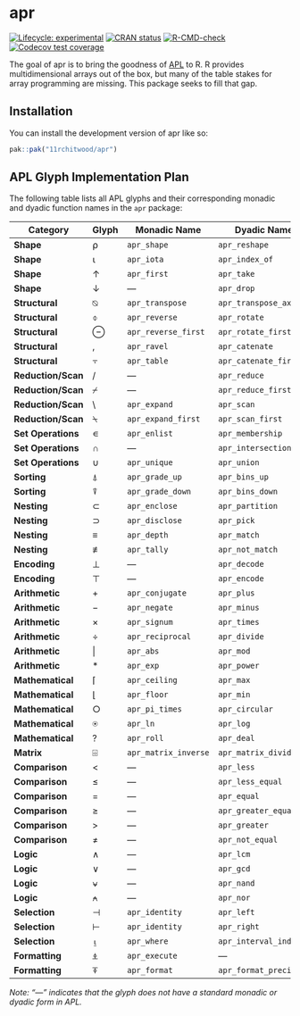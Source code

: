 
<!-- README.md is generated from README.Rmd. Please edit that file -->

# apr

<!-- badges: start -->

[![Lifecycle:
experimental](https://img.shields.io/badge/lifecycle-experimental-orange.svg)](https://lifecycle.r-lib.org/articles/stages.html#experimental)
[![CRAN
status](https://www.r-pkg.org/badges/version/apr)](https://CRAN.R-project.org/package=apr)
[![R-CMD-check](https://github.com/11rchitwood/apr/actions/workflows/R-CMD-check.yaml/badge.svg)](https://github.com/11rchitwood/apr/actions/workflows/R-CMD-check.yaml)
[![Codecov test
coverage](https://codecov.io/gh/11rchitwood/apr/graph/badge.svg)](https://app.codecov.io/gh/11rchitwood/apr)
<!-- badges: end -->

The goal of apr is to bring the goodness of
[APL](https://en.wikipedia.org/wiki/APL_(programming_language)) to R. R
provides multidimensional arrays out of the box, but many of the table
stakes for array programming are missing. This package seeks to fill
that gap.

## Installation

You can install the development version of apr like so:

``` r
pak::pak("11rchitwood/apr")
```

## APL Glyph Implementation Plan

The following table lists all APL glyphs and their corresponding monadic
and dyadic function names in the `apr` package:

| Category           | Glyph | Monadic Name         | Dyadic Name            |
|--------------------|-------|----------------------|------------------------|
| **Shape**          | ⍴     | `apr_shape`          | `apr_reshape`          |
| **Shape**          | ⍳     | `apr_iota`           | `apr_index_of`         |
| **Shape**          | ↑     | `apr_first`          | `apr_take`             |
| **Shape**          | ↓     | —                    | `apr_drop`             |
| **Structural**     | ⍉     | `apr_transpose`      | `apr_transpose_axes`   |
| **Structural**     | ⌽     | `apr_reverse`        | `apr_rotate`           |
| **Structural**     | ⊖     | `apr_reverse_first`  | `apr_rotate_first`     |
| **Structural**     | ,     | `apr_ravel`          | `apr_catenate`         |
| **Structural**     | ⍪     | `apr_table`          | `apr_catenate_first`   |
| **Reduction/Scan** | /     | —                    | `apr_reduce`           |
| **Reduction/Scan** | ⌿     | —                    | `apr_reduce_first`     |
| **Reduction/Scan** | \\    | `apr_expand`         | `apr_scan`             |
| **Reduction/Scan** | ⍀     | `apr_expand_first`   | `apr_scan_first`       |
| **Set Operations** | ∊     | `apr_enlist`         | `apr_membership`       |
| **Set Operations** | ∩     | —                    | `apr_intersection`     |
| **Set Operations** | ∪     | `apr_unique`         | `apr_union`            |
| **Sorting**        | ⍋     | `apr_grade_up`       | `apr_bins_up`          |
| **Sorting**        | ⍒     | `apr_grade_down`     | `apr_bins_down`        |
| **Nesting**        | ⊂     | `apr_enclose`        | `apr_partition`        |
| **Nesting**        | ⊃     | `apr_disclose`       | `apr_pick`             |
| **Nesting**        | ≡     | `apr_depth`          | `apr_match`            |
| **Nesting**        | ≢     | `apr_tally`          | `apr_not_match`        |
| **Encoding**       | ⊥     | —                    | `apr_decode`           |
| **Encoding**       | ⊤     | —                    | `apr_encode`           |
| **Arithmetic**     | \+    | `apr_conjugate`      | `apr_plus`             |
| **Arithmetic**     | −     | `apr_negate`         | `apr_minus`            |
| **Arithmetic**     | ×     | `apr_signum`         | `apr_times`            |
| **Arithmetic**     | ÷     | `apr_reciprocal`     | `apr_divide`           |
| **Arithmetic**     | \|    | `apr_abs`            | `apr_mod`              |
| **Arithmetic**     | \*    | `apr_exp`            | `apr_power`            |
| **Mathematical**   | ⌈     | `apr_ceiling`        | `apr_max`              |
| **Mathematical**   | ⌊     | `apr_floor`          | `apr_min`              |
| **Mathematical**   | ○     | `apr_pi_times`       | `apr_circular`         |
| **Mathematical**   | ⍟     | `apr_ln`             | `apr_log`              |
| **Mathematical**   | ?     | `apr_roll`           | `apr_deal`             |
| **Matrix**         | ⌹     | `apr_matrix_inverse` | `apr_matrix_divide`    |
| **Comparison**     | \<    | —                    | `apr_less`             |
| **Comparison**     | ≤     | —                    | `apr_less_equal`       |
| **Comparison**     | =     | —                    | `apr_equal`            |
| **Comparison**     | ≥     | —                    | `apr_greater_equal`    |
| **Comparison**     | \>    | —                    | `apr_greater`          |
| **Comparison**     | ≠     | —                    | `apr_not_equal`        |
| **Logic**          | ∧     | —                    | `apr_lcm`              |
| **Logic**          | ∨     | —                    | `apr_gcd`              |
| **Logic**          | ⍱     | —                    | `apr_nand`             |
| **Logic**          | ⍲     | —                    | `apr_nor`              |
| **Selection**      | ⊣     | `apr_identity`       | `apr_left`             |
| **Selection**      | ⊢     | `apr_identity`       | `apr_right`            |
| **Selection**      | ⍸     | `apr_where`          | `apr_interval_index`   |
| **Formatting**     | ⍎     | `apr_execute`        | —                      |
| **Formatting**     | ⍕     | `apr_format`         | `apr_format_precision` |

*Note: “—” indicates that the glyph does not have a standard monadic or
dyadic form in APL.*
